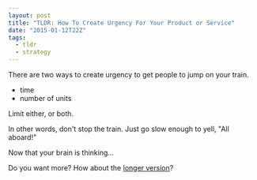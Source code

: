 ```yaml
---
layout: post
title: "TLDR: How To Create Urgency For Your Product or Service"
date: "2015-01-12T22Z"
tags:
  - tldr
  - strategy
---
```


There are two ways to create urgency to get people to jump on your train.

- time
- number of units

Limit either, or both.

In other words, don't stop the train. Just go slow enough to yell, "All aboard!"

Now that your brain is thinking...

Do you want more?
How about the [longer version](https://blog.chancesmith.org/5-ways-to-create-urgency-in-your-product-or-service/)?
